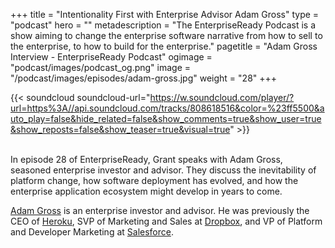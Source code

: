 +++
title = "Intentionality First with Enterprise Advisor Adam Gross"
type = "podcast"
hero = ""
metadescription = "The EnterpriseReady Podcast is a show aiming to change the enterprise software narrative from how to sell to the enterprise, to how to build for the enterprise."
pagetitle = "Adam Gross Interview - EnterpriseReady Podcast"
ogimage = "podcast/images/podcast_og.png"
image = "/podcast/images/episodes/adam-gross.jpg"
weight = "28"
+++

{{< soundcloud soundcloud-url="https://w.soundcloud.com/player/?url=https%3A//api.soundcloud.com/tracks/808618516&color=%23ff5500&auto_play=false&hide_related=false&show_comments=true&show_user=true&show_reposts=false&show_teaser=true&visual=true" >}}

\
In episode 28 of EnterpriseReady, Grant speaks with Adam Gross, seasoned enterprise investor and advisor. They discuss the inevitability of platform change, how software deployment has evolved, and how the enterprise application ecosystem might develop in years to come.

[Adam Gross](https://twitter.com/adam_g) is an enterprise investor and advisor. He was previously the CEO of [Heroku](https://www.heroku.com/), SVP of Marketing and Sales at [Dropbox](https://www.dropbox.com/), and VP of Platform and Developer Marketing at [Salesforce](https://www.salesforce.com/).
